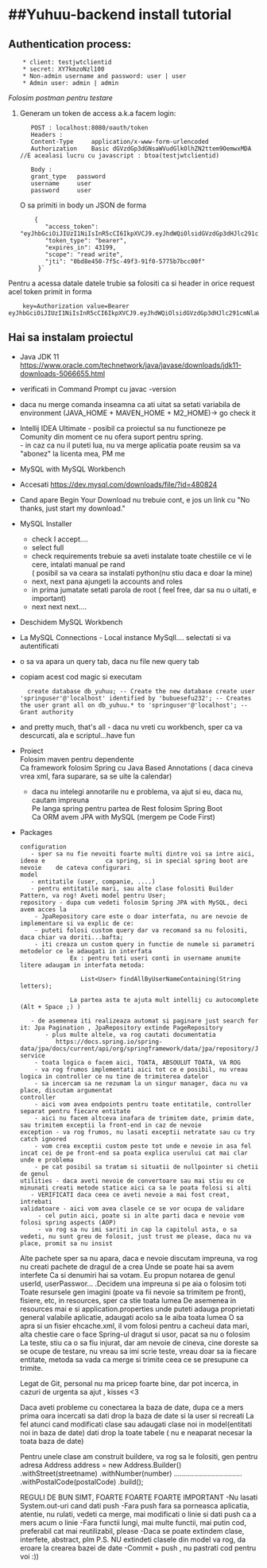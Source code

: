 # ##Yuhuu-backend install tutorial


## Authentication process:  
        * client: testjwtclientid  
        * secret: XY7kmzoNzl100  
        * Non-admin username and password: user | user  
        * Admin user: admin | admin

*Folosim postman pentru testare*

1. Generam un token de access a.k.a facem login:  
  
		  POST : localhost:8080/oauth/token  
		  Headers :   
		  Content-Type     application/x-www-form-urlencoded  
		  Authorization    Basic dGVzdGp3dGNsaWVudGlkOlhZN2ttem9OemwxMDA    //E acealasi lucru cu javascript : btoa(testjwtclientid)  
		    
		  Body :   
		  grant_type   password  
		  username     user  
		  password     user
  
	O sa primiti in body un JSON de forma

           {  
              "access_token": "eyJhbGciOiJIUzI1NiIsInR5cCI6IkpXVCJ9.eyJhdWQiOlsidGVzdGp3dHJlc291cmNlaWQiXSwidXNlcl9uYW1lIjoiYWRtaW4uYWRtaW4iLCJzY29wZSI6WyJyZWFkIiwid3JpdGUiXSwiZXhwIjoxNDk0NDU0MjgyLCJhdXRob3JpdGllcyI6WyJTVEFOREFSRF9VU0VSIiwiQURNSU5fVVNFUiJdLCJqdGkiOiIwYmQ4ZTQ1MC03ZjVjLTQ5ZjMtOTFmMC01Nzc1YjdiY2MwMGYiLCJjbGllbnRfaWQiOiJ0ZXN0and0Y2xpZW50aWQifQ.rvEAa4dIz8hT8uxzfjkEJKG982Ree5PdUW17KtFyeec",  
              "token_type": "bearer",  
              "expires_in": 43199,  
              "scope": "read write",  
              "jti": "0bd8e450-7f5c-49f3-91f0-5775b7bcc00f"  
            }`
	  
Pentru a acessa datale datele trubie sa folositi ca si header in orice request acel token primit in forma  
  
		key=Authorization value=Bearer eyJhbGciOiJIUzI1NiIsInR5cCI6IkpXVCJ9.eyJhdWQiOlsidGVzdGp3dHJlc291cmNlaWQiXSwidXNlcl9uYW1lIjoiYWRtaW4uYWRtaW4iLCJzY29wZSI6WyJyZWFkIiwid3JpdGUiXSwiZXhwIjoxNDk0NDU0MjgyLCJhdXRob3JpdGllcyI6WyJTVEFOREFSRF9VU0VSIiwiQURNSU5fVVNFUiJdLCJqdGkiOiIwYmQ4ZTQ1MC03ZjVjLTQ5ZjMtOTFmMC01Nzc1YjdiY2MwMGYiLCJjbGllbnRfaWQiOiJ0ZXN0and0Y2xpZW50aWQifQ.rvEAa4dIz8hT8uxzfjkEJKG982Ree5PdUW17KtFyeec
        
## Hai sa instalam proiectul

 - Java JDK 11        https://www.oracle.com/technetwork/java/javase/downloads/jdk11-downloads-5066655.html  
 - verificati in Command Prompt cu javac -version  
 - daca nu merge comanda inseamna ca ati uitat sa setati variabila de environment (JAVA_HOME + MAVEN_HOME + M2_HOME)-> go check it  
   
   
 - Intellij IDEA Ultimate - posibil ca proiectul sa nu functioneze pe Comunity din moment ce nu ofera suport pentru spring.  
           - in caz ca nu il puteti lua, nu va merge aplicatia poate reusim sa va "abonez" la licenta mea, PM me  
  
 - MySQL with MySQL Workbench  
 - Accesati https://dev.mysql.com/downloads/file/?id=480824  
  
 - Cand apare Begin Your Download nu trebuie cont, e jos un link cu "No thanks, just start my download."  
  
 - MySQL Installer  
      - check I accept....  
      - select full  
      - check requirements trebuie sa aveti instalate toate chestiile ce vi le cere, intalati manual pe rand  
            ( posibil sa va ceara sa instalati python(nu stiu daca e doar la mine)  
      - next, next pana ajungeti la accounts and roles 
      - in prima jumatate setati parola de root ( feel free, dar sa nu o uitati, e important)  
      - next next next....  
 - Deschidem MySQL Workbench  
 - La MySQL Connections - Local instance MySqll.... selectati si va autentificati  
 - o sa va apara un query tab, daca nu file new query tab  
 - copiam acest cod magic si executam  
  

	     create database db_yuhuu; -- Create the new database create user 'springuser'@'localhost' identified by 'bubuesefu232'; -- Creates the user grant all on db_yuhuu.* to 'springuser'@'localhost'; -- Grant authority  
	      

 - and pretty much, that's all - daca nu vreti cu workbench, sper ca va descurcati, ala e scriptul...have fun  

 - Proiect  
   Folosim maven pentru dependente  
   Ca framework folosim Spring cu Java Based Annotations ( daca cineva vrea xml, fara suparare, sa se uite la calendar)  
      - daca nu intelegi annotarile nu e problema, va ajut si eu, daca nu, cautam impreuna  
   Pe langa spring pentru partea de Rest folosim Spring Boot  
   Ca ORM avem JPA with MySQL (mergem pe Code First)  
  
 - Packages  
    

	   configuration 
	      - sper sa nu fie nevoiti foarte multi dintre voi sa intre aici, ideea e 				  ca spring, si in special spring boot are nevoie    de cateva configurari  
	   model
	      - entitatile (user, companie, ....)  
          - pentru entitatile mari, sau alte clase folositi Builder Pattern, va rog! Aveti model pentru User;  
       repository - dupa cum vedeti folosim Spring JPA with MySQL, deci avem acces la  
           - JpaRepository care este o doar interfata, nu are nevoie de implementare si va explic de ce:  
           - puteti folosi custom query dar va recomand sa nu folositi, daca chiar va doriti...bafta;  
           - iti creaza un custom query in functie de numele si parametri metodelor ce le adaugati in interfata  
	                 Ex : pentru toti useri conti in username anumite litere adaugam in interfata metoda:  
                      
                        List<User> findAllByUserNameContaining(String letters);  
                 
		             La partea asta te ajuta mult intellij cu autocomplete (Alt + Space ;) )  
		             
	      - de asemenea iti realizeaza automat si paginare just search for it: Jpa Pagination , JpaRepository extinde PageRepository
              - plus multe altele, va rog cautati documentatia  
                 https://docs.spring.io/spring-data/jpa/docs/current/api/org/springframework/data/jpa/repository/JpaRepository.html
       service 
	       - toata logica o facem aici, TOATA, ABSOULUT TOATA, VA ROG
           - va rog frumos implementati aici tot ce e posibil, nu vreau logica in controller ce nu tine de trimiterea datelor  
           - sa incercam sa ne rezumam la un singur manager, daca nu va place, discutam argumentat  
       controller 
           - aici vom avea endpoints pentru toate entitatile, controller separat pentru fiecare entitate  
           - aici nu facem altceva inafara de trimitem date, primim date, sau trimitem exceptii la front-end in caz de nevoie    
       exception - va rog frumos, nu lasati exceptii netratate sau cu try catch ignored  
           - vom crea exceptii custom peste tot unde e nevoie in asa fel incat cei de pe front-end sa poata explica userului cat mai clar    unde e problema  
           - pe cat posibil sa tratam si situatii de nullpointer si chetii de genul  
       utilities - daca aveti nevoie de convertoare sau mai stiu eu ce minunati creati metode statice aici ca sa le poata folosi si alti 
          - VERIFICATI daca ceea ce aveti nevoie a mai fost creat, intrebati   
       validatoare - aici vom avea clasele ce se vor ocupa de validare  
            - cel putin aici, poate si in alte parti daca e nevoie vom folosi spring aspects (AOP)  
            - va rog sa nu imi sariti in cap la capitolul asta, o sa vedeti, nu sunt greu de folosit, just trust me please, daca nu va    place, promit sa nu insist

   Alte pachete sper sa nu apara, daca e nevoie discutam impreuna, va rog nu creati pachete de dragul de a crea      Unde se poate hai sa avem interfete      Ca si denumiri hai sa votam. Eu propun notarea de genul userId, userPasswor... .Decidem una impreuna si pe aia o folosim toti      Toate resursele gen imagini (poate va fii nevoie sa trimitem pe front), fisiere, etc, in resources, sper ca stie toata lumea      De asemenea in resources mai e si application.properties unde puteti adauga proprietati general valabile aplicatie, adaugati acolo sa le aiba toata lumea      O sa apra si un fisier ehcache.xml, il vom folosi pentru a cacheui data mari, alta chestie care o face Spring-ul dragut si usor, pacat sa nu o folosim      La teste, stiu ca o sa fiu injurat, dar am nevoie de cineva, cine doreste sa se ocupe de testare, nu vreau sa imi scrie teste, vreau doar sa ia fiecare entitate, metoda sa vada ca merge si trimite ceea ce se presupune ca trimite.

   Legat de Git, personal nu ma pricep foarte bine, dar pot incerca, in cazuri de urgenta sa ajut , kisses <3 
   
   Daca aveti probleme cu conectarea la baza de date, dupa ce a mers prima oara incercati sa dati drop la baza de date si la user si recreati
   La fel atunci cand modificati clase sau adaugati clase noi in model(entitati noi in baza de date) dati drop la toate tabele ( nu e neaparat necesar la toata baza de date)
   
    
    Pentru unele clase am construit buildere, va rog sa le folositi, gen pentru adresa
        Address address = new Address.Builder()
                                .withStreet(streetname)
                                .withNumber(number)
                             ..................................
                                .withPostalCode(postalCode)
                                .build();
   
    REGULI DE BUN SIMT, FOARTE FOARTE FOARTE IMPORTANT
    -Nu lasati System.out-uri cand dati push
    -Fara push fara sa porneasca aplicatia, atentie, nu rulati, vedeti ca merge, mai modificati o linie si dati push ca a mers acum o linie
    -Fara functii lungi, mai multe functii, mai putin cod, preferabil cat mai reutilizabil, please
    -Daca se poate extindem clase, interfete, abstract, plm
       P.S. NU extindeti clasele din model va rog, da eroare la crearea bazei de date 
    -Commit + push , nu pastrati cod pentru voi :))

